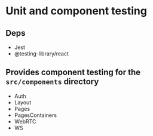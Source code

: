 # Unit and component testing

## Deps
- Jest
- @testing-library/react

## Provides component testing for the `src/components` directory
- Auth
- Layout
- Pages
- PagesContainers
- WebRTC
- WS
